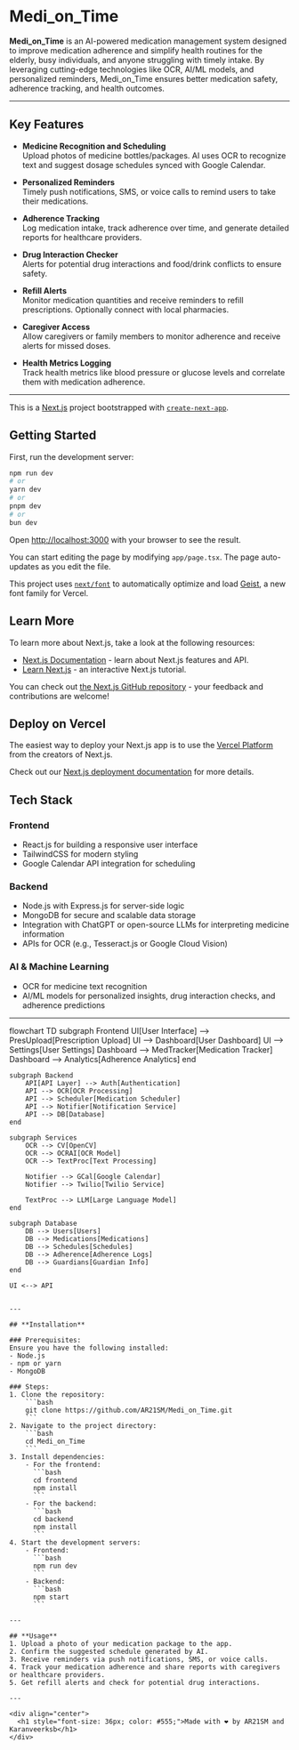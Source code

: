 # **Medi_on_Time**

**Medi_on_Time** is an AI-powered medication management system designed to improve medication adherence and simplify health routines for the elderly, busy individuals, and anyone struggling with timely intake. By leveraging cutting-edge technologies like OCR, AI/ML models, and personalized reminders, Medi_on_Time ensures better medication safety, adherence tracking, and health outcomes.

---

## **Key Features**
- **Medicine Recognition and Scheduling**  
  Upload photos of medicine bottles/packages. AI uses OCR to recognize text and suggest dosage schedules synced with Google Calendar.

- **Personalized Reminders**  
  Timely push notifications, SMS, or voice calls to remind users to take their medications.

- **Adherence Tracking**  
  Log medication intake, track adherence over time, and generate detailed reports for healthcare providers.

- **Drug Interaction Checker**  
  Alerts for potential drug interactions and food/drink conflicts to ensure safety.

- **Refill Alerts**  
  Monitor medication quantities and receive reminders to refill prescriptions. Optionally connect with local pharmacies.

- **Caregiver Access**  
  Allow caregivers or family members to monitor adherence and receive alerts for missed doses.

- **Health Metrics Logging**  
  Track health metrics like blood pressure or glucose levels and correlate them with medication adherence.

---

This is a [Next.js](https://nextjs.org) project bootstrapped with [`create-next-app`](https://nextjs.org/docs/app/api-reference/cli/create-next-app).

## Getting Started

First, run the development server:

```bash
npm run dev
# or
yarn dev
# or
pnpm dev
# or
bun dev
```

Open [http://localhost:3000](http://localhost:3000) with your browser to see the result.

You can start editing the page by modifying `app/page.tsx`. The page auto-updates as you edit the file.

This project uses [`next/font`](https://nextjs.org/docs/app/building-your-application/optimizing/fonts) to automatically optimize and load [Geist](https://vercel.com/font), a new font family for Vercel.

## Learn More

To learn more about Next.js, take a look at the following resources:

- [Next.js Documentation](https://nextjs.org/docs) - learn about Next.js features and API.
- [Learn Next.js](https://nextjs.org/learn) - an interactive Next.js tutorial.

You can check out [the Next.js GitHub repository](https://github.com/vercel/next.js) - your feedback and contributions are welcome!

## Deploy on Vercel

The easiest way to deploy your Next.js app is to use the [Vercel Platform](https://vercel.com/new?utm_medium=default-template&filter=next.js&utm_source=create-next-app&utm_campaign=create-next-app-readme) from the creators of Next.js.

Check out our [Next.js deployment documentation](https://nextjs.org/docs/app/building-your-application/deploying) for more details.


## **Tech Stack**
### **Frontend**
- React.js for building a responsive user interface
- TailwindCSS for modern styling
- Google Calendar API integration for scheduling

### **Backend**
- Node.js with Express.js for server-side logic
- MongoDB for secure and scalable data storage
- Integration with ChatGPT or open-source LLMs for interpreting medicine information
- APIs for OCR (e.g., Tesseract.js or Google Cloud Vision)

### **AI & Machine Learning**
- OCR for medicine text recognition
- AI/ML models for personalized insights, drug interaction checks, and adherence predictions

---

flowchart TD
    subgraph Frontend
        UI[User Interface] --> PresUpload[Prescription Upload]
        UI --> Dashboard[User Dashboard]
        UI --> Settings[User Settings]
        Dashboard --> MedTracker[Medication Tracker]
        Dashboard --> Analytics[Adherence Analytics]
    end
    
    subgraph Backend
        API[API Layer] --> Auth[Authentication]
        API --> OCR[OCR Processing]
        API --> Scheduler[Medication Scheduler]
        API --> Notifier[Notification Service]
        API --> DB[Database]
    end
    
    subgraph Services
        OCR --> CV[OpenCV]
        OCR --> OCRAI[OCR Model]
        OCR --> TextProc[Text Processing]
        
        Notifier --> GCal[Google Calendar]
        Notifier --> Twilio[Twilio Service]
        
        TextProc --> LLM[Large Language Model]
    end
    
    subgraph Database
        DB --> Users[Users]
        DB --> Medications[Medications]
        DB --> Schedules[Schedules]
        DB --> Adherence[Adherence Logs]
        DB --> Guardians[Guardian Info]
    end
    
    UI <--> API
```

---

## **Installation**

### Prerequisites:
Ensure you have the following installed:
- Node.js
- npm or yarn
- MongoDB

### Steps:
1. Clone the repository:
    ```bash
    git clone https://github.com/AR21SM/Medi_on_Time.git
    ```
2. Navigate to the project directory:
    ```bash
    cd Medi_on_Time
    ```
3. Install dependencies:
    - For the frontend:
      ```bash
      cd frontend
      npm install
      ```
    - For the backend:
      ```bash
      cd backend
      npm install
      ```
4. Start the development servers:
    - Frontend:
      ```bash
      npm run dev
      ```
    - Backend:
      ```bash
      npm start
      ```

---

## **Usage**
1. Upload a photo of your medication package to the app.
2. Confirm the suggested schedule generated by AI.
3. Receive reminders via push notifications, SMS, or voice calls.
4. Track your medication adherence and share reports with caregivers or healthcare providers.
5. Get refill alerts and check for potential drug interactions.

---

<div align="center">
  <h1 style="font-size: 36px; color: #555;">Made with ❤️ by AR21SM and Karanveerksb</h1>
</div>

